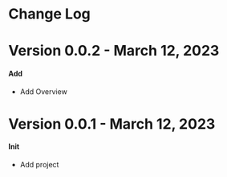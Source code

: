 # Change Log

# Version 0.0.2 - March 12, 2023
#### Add
*  Add Overview

# Version 0.0.1 - March 12, 2023
#### Init
*  Add project
